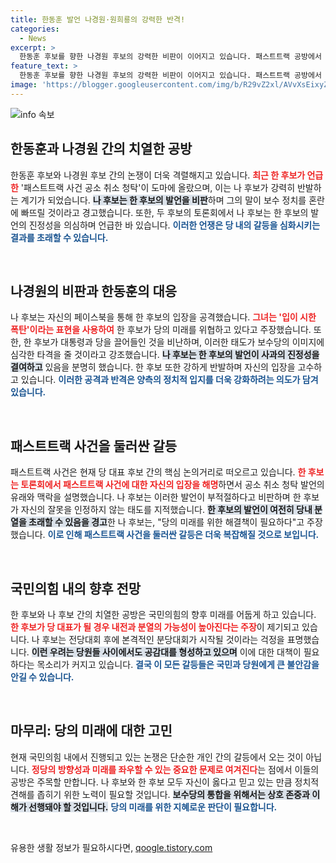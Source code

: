 ```yaml
---
title: 한동훈 발언 나경원·원희룡의 강력한 반격!
categories:
  - News
excerpt: >
  한동훈 후보를 향한 나경원 후보의 강력한 비판이 이어지고 있습니다. 패스트트랙 공방에서 한 후보의 발언은 보수당의 분열을 우려하게 만드는 상황, 과연 미래는 어떻게 될까요? 클릭해서 자세히 알아보세요!
feature_text: >
  한동훈 후보를 향한 나경원 후보의 강력한 비판이 이어지고 있습니다. 패스트트랙 공방에서 한 후보의 발언은 보수당의 분열을 우려하게 만드는 상황, 과연 미래는 어떻게 될까요? 클릭해서 자세히 알아보세요!
image: 'https://blogger.googleusercontent.com/img/b/R29vZ2xl/AVvXsEixyZcFfHzMRdzZMjFBmAUKJYCLCGyLL1o632UiGVXcaFdKo_bkvkuCioo0uUKlGfBVcT3P84aROyZIXSBEx3Aw5nCQ3pTgDom1WDC4m8eifvWiAmWEEVb4x6G_l8C0QH225ldMjyaFvpxGEBGNO37VmDTDMHGhJPq73UglMfDca1-0aw/s1600/blogspot.png'
---
```


<p><img src="https://blogger.googleusercontent.com/img/b/R29vZ2xl/AVvXsEixyZcFfHzMRdzZMjFBmAUKJYCLCGyLL1o632UiGVXcaFdKo_bkvkuCioo0uUKlGfBVcT3P84aROyZIXSBEx3Aw5nCQ3pTgDom1WDC4m8eifvWiAmWEEVb4x6G_l8C0QH225ldMjyaFvpxGEBGNO37VmDTDMHGhJPq73UglMfDca1-0aw/s1600/blogspot.png" alt="info 속보" /></p>

<h2 data-ke-size="size26">한동훈과 나경원 간의 치열한 공방</h2>

<p data-ke-size="size16">한동훈 후보와 나경원 후보 간의 논쟁이 더욱 격렬해지고 있습니다. <b><span style="color: #ee2323;">최근 한 후보가 언급한</span></b> '패스트트랙 사건 공소 취소 청탁'이 도마에 올랐으며, 이는 나 후보가 강력히 반발하는 계기가 되었습니다. <b><span style="background-color: #21538527;">나 후보는 한 후보의 발언을 비판</span></b>하며 그의 말이 보수 정치를 혼란에 빠뜨릴 것이라고 경고했습니다. 또한, 두 후보의 토론회에서 나 후보는 한 후보의 발언의 진정성을 의심하며 언급한 바 있습니다. <b><span style="color: #1a5490;">이러한 언쟁은 당 내의 갈등을 심화시키는 결과를 초래할 수 있습니다.</span></b></p>

<p data-ke-size="size16">&nbsp;</p>

<h2 data-ke-size="size26">나경원의 비판과 한동훈의 대응</h2>

<p data-ke-size="size16">나 후보는 자신의 페이스북을 통해 한 후보의 입장을 공격했습니다. <b><span style="color: #ee2323;">그녀는 '입이 시한 폭탄'이라는 표현을 사용하여</span></b> 한 후보가 당의 미래를 위협하고 있다고 주장했습니다. 또한, 한 후보가 대통령과 당을 끌어들인 것을 비난하며, 이러한 태도가 보수당의 이미지에 심각한 타격을 줄 것이라고 강조했습니다. <b><span style="background-color: #21538527;">나 후보는 한 후보의 발언이 사과의 진정성을 결여하고</span></b> 있음을 분명히 했습니다. 한 후보 또한 강하게 반발하며 자신의 입장을 고수하고 있습니다. <b><span style="color: #1a5490;">이러한 공격과 반격은 양측의 정치적 입지를 더욱 강화하려는 의도가 담겨 있습니다.</span></b></p>

<p data-ke-size="size16">&nbsp;</p>

<h2 data-ke-size="size26">패스트트랙 사건을 둘러싼 갈등</h2>

<p data-ke-size="size16">패스트트랙 사건은 현재 당 대표 후보 간의 핵심 논의거리로 떠오르고 있습니다. <b><span style="color: #ee2323;">한 후보는 토론회에서 패스트트랙 사건에 대한 자신의 입장을 해명</span></b>하면서 공소 취소 청탁 발언의 유래와 맥락을 설명했습니다. 나 후보는 이러한 발언이 부적절하다고 비판하며 한 후보가 자신의 잘못을 인정하지 않는 태도를 지적했습니다. <b><span style="background-color: #21538527;">한 후보의 발언이 여전히 당내 분열을 초래할 수 있음을 경고</span></b>한 나 후보는, "당의 미래를 위한 해결책이 필요하다"고 주장했습니다. <b><span style="color: #1a5490;">이로 인해 패스트트랙 사건을 둘러싼 갈등은 더욱 복잡해질 것으로 보입니다.</span></b></p>

<p data-ke-size="size16">&nbsp;</p>

<h2 data-ke-size="size26">국민의힘 내의 향후 전망</h2>

<p data-ke-size="size16">한 후보와 나 후보 간의 치열한 공방은 국민의힘의 향후 미래를 어둡게 하고 있습니다. <b><span style="color: #ee2323;">한 후보가 당 대표가 될 경우 내전과 분열의 가능성이 높아진다는 주장</span></b>이 제기되고 있습니다. 나 후보는 전당대회 후에 본격적인 분당대회가 시작될 것이라는 걱정을 표명했습니다. <b><span style="background-color: #21538527;">이런 우려는 당원들 사이에서도 공감대를 형성하고 있으며</span></b> 이에 대한 대책이 필요하다는 목소리가 커지고 있습니다. <b><span style="color: #1a5490;">결국 이 모든 갈등들은 국민과 당원에게 큰 불안감을 안길 수 있습니다.</span></b></p>

<p data-ke-size="size16">&nbsp;</p>

<h2 data-ke-size="size26">마무리: 당의 미래에 대한 고민</h2>

<p data-ke-size="size16">현재 국민의힘 내에서 진행되고 있는 논쟁은 단순한 개인 간의 갈등에서 오는 것이 아닙니다. <b><span style="color: #ee2323;">정당의 방향성과 미래를 좌우할 수 있는 중요한 문제로 여겨진다</span></b>는 점에서 이들의 공방은 주목할 만합니다. 나 후보와 한 후보 모두 자신이 옳다고 믿고 있는 만큼 정치적 견해를 좁히기 위한 노력이 필요할 것입니다. <b><span style="background-color: #21538527;">보수당의 통합을 위해서는 상호 존중과 이해가 선행돼야 할 것입니다.</span></b> <b><span style="color: #1a5490;">당의 미래를 위한 지혜로운 판단이 필요합니다.</span></b></p>

<p data-ke-size="size16">&nbsp;</p>
유용한 생활 정보가 필요하시다면, <a href="https://qoogle.tistory.com" rel="dofollow">qoogle.tistory.com</a>


